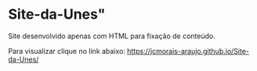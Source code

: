 # Site-da-Unes"

Site desenvolvido apenas com HTML para fixação de conteúdo.

Para visualizar clique no link abaixo:
https://jcmorais-araujo.github.io/Site-da-Unes/
